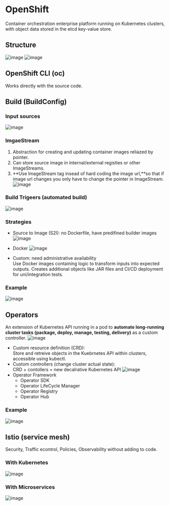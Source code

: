 # OpenShift
Container orchestration enterprise platform running on Kubernetes clusters, with object data stored in the etcd key-value store.

## Structure
![image](https://github.com/PsyDak-Meng/Online_Certificates/assets/105434864/48873890-22db-4efc-9071-daff9e63f383)
![image](https://github.com/PsyDak-Meng/Online_Certificates/assets/105434864/e58d830f-3818-4710-a245-bde9da837fd9)


## OpenShift CLI (oc)
Works directly with the source code.

## Build (BuildConfig)
### Input sources
![image](https://github.com/PsyDak-Meng/Online_Certificates/assets/105434864/54072ee5-89f0-4fac-9284-e09e7e9ff955)
### ImgaeStream
1. Abstraction for creating and updating container images reliazed by pointer. <br>
2. Can store source image in internal/external registies or other ImageStreams. <br>
3. **Use ImageStream tag insead of hard coding the image url,**so that if image url changes you only have to change the pointer in ImageStream. 
![image](https://github.com/PsyDak-Meng/Online_Certificates/assets/105434864/06ddc34a-f090-4efb-bb03-e0fcb8e43603)
### Build Trigeers (automated build)
![image](https://github.com/PsyDak-Meng/Online_Certificates/assets/105434864/621747d1-e80f-4a43-8667-d9e843b794d5)

### Strategies
- Source to Image (S2I): no Dockerfile, have predifined builder images
  ![image](https://github.com/PsyDak-Meng/Online_Certificates/assets/105434864/2be554e9-e6b3-407e-9956-258591de76a6)

- Docker
  ![image](https://github.com/PsyDak-Meng/Online_Certificates/assets/105434864/908acb22-f10c-478d-8afe-0313d7920848)

- Custom: need administrative availability <br>
  Use Docker images containing logic to transform inputs into expected outputs. Creates additional objects like JAR files and CI/CD deployment for uni/integration tests.
  
### Example
![image](https://github.com/PsyDak-Meng/Online_Certificates/assets/105434864/363638b1-35a2-466f-a1de-335a661e4eb1)



## Operators
An extension of Kubernetes API running in a pod to **automate long-running cluster tasks (package, deploy, manage, testing, delivery)** as a custom controller.
![image](https://github.com/PsyDak-Meng/Online_Certificates/assets/105434864/6affb612-a686-4b9f-8d97-a06ca0f60feb)

- Custom resource definition (CRD): <br>
Store and retreive objects in the Kuebrnetes API within clusters, accessible using kubectl.
- Custom controllers (change cluster actual state): <br>
CRD + contollers = new decalrative Kubernetes API
![image](https://github.com/PsyDak-Meng/Online_Certificates/assets/105434864/b3bba671-6c72-4571-8018-9d8bfdf54d50)
- Operator Framework
  - Operator SDK
  - Operator LifeCycle Manager
  - Operator Registry
  - Operator Hub
 
### Example
![image](https://github.com/PsyDak-Meng/Online_Certificates/assets/105434864/e8985d81-aca4-415e-9cb5-e0cd1d222b45)



## Istio (service mesh)
Security, Traffic econtrol, Policies, Observability without adding to code.
### With Kubernetes
![image](https://github.com/PsyDak-Meng/Online_Certificates/assets/105434864/23b2b7c2-aaeb-47f6-898b-495253441322)

### With Microservices
![image](https://github.com/PsyDak-Meng/Online_Certificates/assets/105434864/d22163fe-ba25-41ca-b46e-bac21eaffa48)


